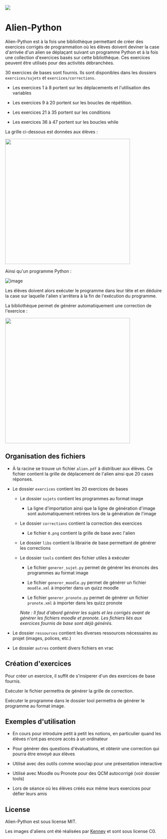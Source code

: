 <a href="https://github.com/DegrangeM/alien-python/archive/refs/heads/master.zip"><img src="https://shields.io/badge/%20%20T%C3%A9l%C3%A9charger-.zip-green?logo=gitlfs&&logoColor=white&style=flat"></a>

# Alien-Python

Alien-Python est à la fois une bibliothèque permettant de créer des exercices corrigés de programmation où les élèves doivent deviner la case d'arrivée d'un alien se déplaçant suivant un programme Python et à la fois une collection d'exercices basés sur cette bibliothèque. Ces exercices peuvent être utilisés pour des activités débranchées.

30 exercices de bases sont fournis. Ils sont disponibles dans les dossiers `exercices/sujets` et `exercices/corrections`.

- Les exercices 1 à 8 portent sur les déplacements et l'utilisation des variables

- Les exercices 9 à 20 portent sur les boucles de répétition.

- Les exercices 21 à 35 portent sur les conditions

- Les exercices 36 à 47 portent sur les boucles while

La grille ci-dessous est données aux élèves :

<img src="https://user-images.githubusercontent.com/53106394/132256944-e0aa843a-f729-4e3f-8522-48c9dc8735f2.png" width="400" />

Ainsi qu'un programme Python :

![image](https://user-images.githubusercontent.com/53106394/132256741-9cd2c81c-0af4-421b-99ef-b27e183e0fd1.png)

Les élèves doivent alors exécuter le programme dans leur tête et en déduire la case sur laquelle l'alien s'arrêtera à la fin de l'exécution du programme.

La bibliothèque permet de générer automatiquement une correction de l'exercice :

<img src="https://user-images.githubusercontent.com/53106394/132256753-5725039b-a575-4d73-939d-996f8784726f.png" width="400" />

## Organisation des fichiers

- À la racine se trouve un fichier `alien.pdf` à distribuer aux élèves. Ce fichier contient la grille de déplacement de l'alien ainsi que 20 cases réponses.

- Le dossier `exercices` contient les 20 exercices de bases

  - Le dossier `sujets` contient les programmes au format image

    - La ligne d'importation ainsi que la ligne de génération d'image sont automatiquement retirées lors de la génération de l'image

  - Le dossier `corrections` contient la correction des exercices
    
    - Le fichier `0.png` contient la grille de base avec l'alien 

  - Le dossier `libs` contient la librairie de base permettant de générer les corrections

  - Le dossier `tools` contient des fichier utiles à exécuter
     
    - Le fichier `generer_sujet.py` permet de générer les énoncés des programmes au format image

    - Le fichier `generer_moodle.py` permet de générer un fichier `moodle.xml` à importer dans un quizz moodle
    
    - Le fichier `generer_pronote.py` permet de générer un fichier `pronote.xml` à importer dans les quizz pronote

    *Note : Il faut d'abord générer les sujets et les corrigés avant de générer les fichiers moodle et pronote. Les fichiers liés aux exercices fournis de base sont déjà générés.*

- Le dossier `ressources` contient les diverses ressources nécessaires au projet (images, polices, etc.)

- Le dossier `autres` contient divers fichiers en vrac

## Création d'exercices

Pour créer un exercice, il suffit de s'insiperer d'un des exercices de base fournis.

Exécuter le fichier permettra de générer la grille de correction.

Exécuter le programme dans le dossier tool permettra de générer le programme au format image.

## Exemples d'utilisation

- En cours pour introduire petit à petit les notions, en particulier quand les élèves n'ont pas encore accès à un ordinateur

- Pour générer des questions d'évaluations, et obtenir une correction qui pourra être envoyé aux élèves

- Utilisé avec des outils comme wooclap pour une présentation interactive

- Utilisé avec Moodle ou Pronote pour des QCM autocorrigé (voir dossier tools)

- Lors de séance où les élèves créés eux même leurs exercices pour défier leurs amis

## License

Alien-Python est sous license MIT.

Les images d'aliens ont été réalisées par [Kenney](https://www.kenney.nl/assets/platformer-pack-redux) et sont sous license C0.

